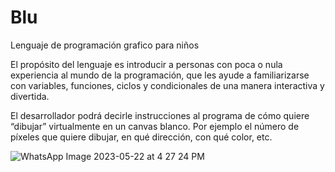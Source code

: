 # Blu
Lenguaje de programación grafico para niños 

El propósito del lenguaje es introducir a personas con poca o nula experiencia al mundo de la programación, que les ayude a familiarizarse con variables, funciones, ciclos y condicionales de una manera interactiva y divertida.

El desarrollador podrá decirle instrucciones al programa de cómo quiere “dibujar” virtualmente en un canvas blanco. Por ejemplo el número de píxeles que quiere dibujar, en qué dirección, con qué color, etc.

![WhatsApp Image 2023-05-22 at 4 27 24 PM](https://github.com/zJuarez/Blu/assets/44931871/1cf96e11-cdd8-49b7-b345-ec53ed7dda8d)
